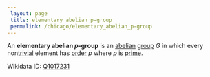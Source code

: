 ```yaml
---
 layout: page
 title: elementary abelian p-group
 permalink: /chicago/elementary_abelian_p-group
---
```

An **elementary abelian $p$-group** is an [abelian](https://mathgloss.github.io/MathGloss/abelian) [group](https://mathgloss.github.io/MathGloss/group) $G$ in which every non[trivial](https://mathgloss.github.io/MathGloss/identity_element) element has [order](https://mathgloss.github.io/MathGloss/order_of_a_group_element) $p$ where $p$ is [prime](https://mathgloss.github.io/MathGloss/prime_number).

Wikidata ID: [Q1017231](https://www.wikidata.org/wiki/Q1017231)